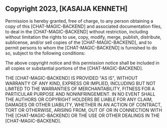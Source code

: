 ## Copyright 2023, [KASAIJA KENNETH]

Permission is hereby granted, free of charge, to any person obtaining a copy of this [CHAT-MAGIC-BACKEND] and associated documentation files, to deal in the [CHAT-MAGIC-BACKEND] without restriction, including without limitation the rights to use, copy, modify, merge, publish, distribute, sublicense, and/or sell copies of the [CHAT-MAGIC-BACKEND], and to permit persons to whom the [CHAT-MAGIC-BACKEND] is furnished to do so, subject to the following conditions:

The above copyright notice and this permission notice shall be included in all copies or substantial portions of the [CHAT-MAGIC-BACKEND].

THE [CHAT-MAGIC-BACKEND] IS PROVIDED "AS IS", WITHOUT WARRANTY OF ANY KIND, EXPRESS OR IMPLIED, INCLUDING BUT NOT LIMITED TO THE WARRANTIES OF MERCHANTABILITY, FITNESS FOR A PARTICULAR PURPOSE AND NONINFRINGEMENT. IN NO EVENT SHALL THE AUTHORS OR COPYRIGHT HOLDERS BE LIABLE FOR ANY CLAIM, DAMAGES OR OTHER LIABILITY, WHETHER IN AN ACTION OF CONTRACT, TORT OR OTHERWISE, ARISING FROM, OUT OF OR IN CONNECTION WITH THE [CHAT-MAGIC-BACKEND] OR THE USE OR OTHER DEALINGS IN THE [CHAT-MAGIC-BACKEND].
